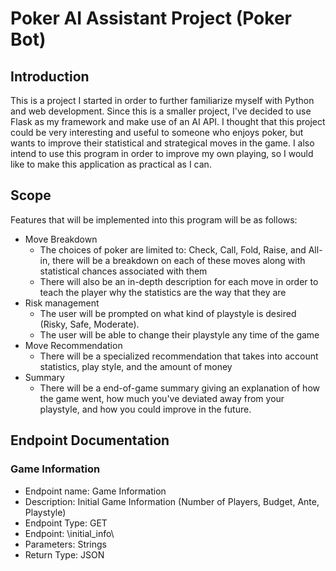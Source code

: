 # Poker AI Assistant Project (Poker Bot)

## Introduction
This is a project I started in order to further familiarize myself with Python and web development. Since this is a smaller project, I've decided to use Flask as my framework and make use of an AI API. I thought that this project could be very interesting and useful to someone who enjoys poker, but wants to improve their statistical and strategical moves in the game. I also intend to use this program in order to improve my own playing, so I would like to make this application as practical as I can.

## Scope
Features that will be implemented into this program will be as follows:
* Move Breakdown
  - The choices of poker are limited to: Check, Call, Fold, Raise, and All-in, there will be a breakdown on each of these moves along with statistical chances associated with them
  - There will also be an in-depth description for each move in order to teach the player why the statistics are the way that they are
* Risk management
  - The user will be prompted on what kind of playstyle is desired (Risky, Safe, Moderate).
  - The user will be able to change their playstyle any time of the game
* Move Recommendation
  - There will be a specialized recommendation that takes into account statistics, play style, and the amount of money
* Summary
  - There will be a end-of-game summary giving an explanation of how the game went, how much you've deviated away from your playstyle, and how you could improve in the future.

## Endpoint Documentation
### Game Information
* Endpoint name: Game Information
* Description: Initial Game Information (Number of Players, Budget, Ante, Playstyle)
* Endpoint Type: GET
* Endpoint: \initial_info\
* Parameters: Strings
* Return Type: JSON

